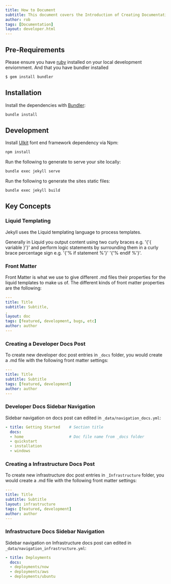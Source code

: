 ```yaml
---
title: How to Document
subtitle: This document covers the Introduction of Creating Documentation
author: rob
tags: [Documentation]
layout: developer.html
---
```


## Pre-Requirements

Please ensure you have [ruby](https://www.ruby-lang.org/en/downloads/) installed on your local development enviornment. And that you have bundler installed

```bash
$ gem install bundler
```

## Installation

Install the dependencies with [Bundler](http://bundler.io/):

```bash
bundle install
```
## Development

Install [UIkit](https://getuikit.com/) font end framework dependency via Npm:
```bash
npm install
```
Run the following to generate to serve your site locally:
```bash
bundle exec jekyll serve
```

Run the following to generate the sites static files:
```bash
bundle exec jekyll build
```

## Key Concepts

### Liquid Templating

Jekyll uses the Liquid templating language to process templates.

Generally in Liquid you output content using two curly braces e.g. '{'{ variable }'}' and perform logic statements by surrounding them in a curly brace percentage sign e.g. '{'% if statement %'}' '{'% endif %'}'.

### Front Matter

Front Matter is what we use to give different .md files their properties for the liquid templates to make us of. 
The different kinds of front matter properties are the following:

```yml
---
title: Title
subtitle: Subtitle,
,
layout: doc
tags: [featured, development, bugs, etc]
author: author
---
```


### Creating a Developer Docs Post

To create new developer doc post entries in `_docs` folder, you would create a .md file with the following front matter settings: 

```yml
---
title: Title
subtitle: Subtitle
tags: [featured, development]
author: author
---
```

### Developer Docs Sidebar Navigation

Sidebar navigation on docs post can edited in `_data/navigation_docs.yml`:

```yml
- title: Getting Started    # Section title
  docs:
  - home                    # Doc file name from _docs folder
  - quickstart
  - installation
  - windows
```

### Creating a Infrastructure Docs Post

To create new infrastructure doc post entries in `_Infrastructure` folder, you would create a .md file with the following front matter settings: 

```yml
---
title: Title
subtitle: Subtitle
layout: infrastructure
tags: [featured, development]
author: author
---
```

### Infrastructure Docs Sidebar Navigation

Sidebar navigation on Infrastructure docs post can edited in `_data/navigation_infrastructure.yml`:

```yml
- title: Deployments
  docs:
  - deployments/now
  - deployments/aws
  - deployments/ubuntu
```